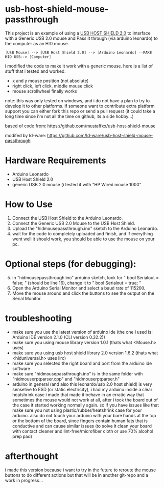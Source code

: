 # usb-host-shield-mouse-passthrough
This project is an example of using a [USB HOST SHIELD 2.0](https://github.com/felis/USB_Host_Shield_2.0) to interface with a Generic USB 2.0 mouse and Pass it through (via arduino leonardo) to the computer as an HID mouse.
```
[USB Mouse] --> [USB Host Shield 2.0] --> [Arduino Leonardo] --FAKE HID USB--> [Computer]
```
i modified the code to make it work with a generic mouse.
here is a list of stuff that i tested and worked:
- x and y mouse position (not absolute)
- right click, left click, middle mouse click
- mouse scrollwheel finally works

note: this was only tested on windows, and i do not have a plan to try to develop it to other platforms.
if someone want to contribute extra platform support you can either fork this repo or send a pull request (it could take a long time since i'm not all the time on github, its a side hobby...)

based of code from: https://github.com/mustaffxx/usb-host-shield-mouse

modifed by Id-ware: https://github.com/Id-ware/usb-host-shield-mouse-passthrough


# Hardware Requirements
- Arduino Leonardo
- USB Host Shield 2.0
- generic USB 2.0 mouse (i tested it with "HP Wired mouse 1000"

# How to Use
1.  Connect the USB Host Shield to the Arduino Leonardo.
2.  Connect the Generic USB 2.0 Mouse to the USB Host Shield.
3.  Upload the "hidmousepassthrough.ino" sketch to the Arduino Leonardo.
4.  wait for the code to completely uploaded and finish, and if everything went well it should work, you should be able to use the mouse on your pc.

# Optional steps (for debugging):
5.  in "hidmousepassthrough.ino" arduino sketch, look for " bool Serialout = false; " (should be line 16), change it to " bool Serialout = true; "
6.  Open the Arduino Serial Monitor and select a baud rate of 115200.
7.  Move the mouse around and click the buttons to see the output on the Serial Monitor.

# troubleshooting
- make sure you use the latest version of arduino ide (the one i used is: Arduino IDE version 2.1.0 (CLI version 0.32.2))
- make sure you using mouse library version 1.0.1 (thats what <Mouse.h> uses)
- make sure you using usb host shield library 2.0 version 1.6.2 (thats what <hiduniversal.h> uses iirc)
- make sure you selected the right board and port from the arduino ide software
- make sure "hidmousepassthrough.ino" is in the same folder with "hidmouserptparser.cpp" and "hidmouserptparser.h"
- arduino in general (and also this leonardo/usb 2.0 host shield) is very sensetive to ESD (or static electricity), i had my arduino inside a clear heatshrink case i made that made it behave in an erratic way that sometimes the mouse would not work at all, after i took the board out of the case it started working normally again. so if you have issues like that make sure you not using plastic/rubber/heatshrink case for your arduino.
also do not touch your arduino with your bare hands at the top or the bottom of the board, since fingers contain human fats that is conductive and can cause similar issues (to solve it clean your board with contact cleaner and lint-free/microfiber cloth or use 70% alcohol prep pad)

# afterthought
i made this version because i want to try in the future to reroute the mouse buttons to do different actions
but that will be in another git-repo and a work in progress...
